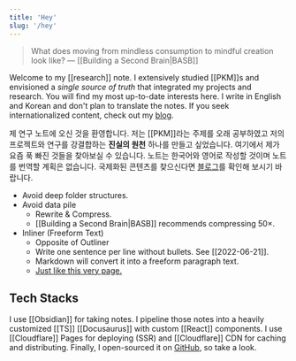 ```yaml
---
title: 'Hey'
slug: '/hey'
---
```


> What does moving from mindless consumption to mindful creation look like? — [[Building a Second Brain|BASB]]

Welcome to my [[research]] note.
I extensively studied [[PKM]]s and envisioned a _single source of truth_ that integrated my projects and research.
You will find my most up-to-date interests here.
I write in English and Korean and don't plan to translate the notes.
If you seek internationalized content, check out my [blog](https://cho.sh/blog/archive).

제 연구 노트에 오신 것을 환영합니다.
저는 [[PKM]]라는 주제를 오래 공부하였고 저의 프로젝트와 연구를 강결합하는 **진실의 원천** 하나를 만들고 싶었습니다.
여기에서 제가 요즘 푹 빠진 것들을 찾아보실 수 있습니다.
노트는 한국어와 영어로 작성할 것이며 노트를 번역할 계획은 없습니다.
국제화된 콘텐츠를 찾으신다면 [블로그](https://cho.sh/ko/blog/archive)를 확인해 보시기 바랍니다.

- Avoid deep folder structures.
- Avoid data pile
  - Rewrite & Compress.
  - [[Building a Second Brain|BASB]] recommends compressing 50×.
- Inliner (Freeform Text)
  - Opposite of Outliner
  - Write one sentence per line without bullets. See [[2022-06-21]].
  - Markdown will convert it into a freeform paragraph text.
  - [Just like this very page.](https://raw.githubusercontent.com/anaclumos/www/main/Brain/Hey.md)

## Tech Stacks

I use [[Obsidian]] for taking notes.
I pipeline those notes into a heavily customized [[TS]] [[Docusaurus]] with custom [[React]] components.
I use [[Cloudflare]] Pages for deploying (SSR) and [[Cloudflare]] CDN for caching and distributing.
Finally, I open-sourced it on [GitHub](https://github.com/anaclumos/www), so take a look.

